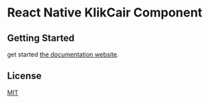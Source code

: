 # React Native KlikCair Component

## Getting Started

get started [the documentation website](https://ebetonii.github.io/react-native-klikcair-component/).

## License

[MIT](./LICENSE)